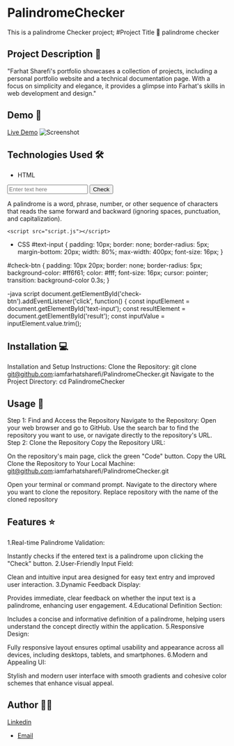 # PalindromeChecker
This is a palindrome Checker project;
#Project Title 🚀
palindrome checker

## Project Description 📝

"Farhat Sharefi's portfolio showcases a collection of projects, including a personal portfolio website and a technical documentation page. With a focus on simplicity and elegance, it provides a glimpse into Farhat's skills in web development and design."

## Demo 📸
[Live Demo]( )
![Screenshot]()

## Technologies Used 🛠️


- HTML
<body>
    <input type="text" id="text-input" placeholder="Enter text here">
    <button id="check-btn">Check</button>
    <p id="result"></p>
    <p id="definition">A palindrome is a word, phrase, number, or other sequence of characters that reads the same forward and backward (ignoring spaces, punctuation, and capitalization).</p>

    <script src="script.js"></script>
</body>

- CSS
#text-input {
  padding: 10px;
  border: none;
  border-radius: 5px;
  margin-bottom: 20px;
  width: 80%;
  max-width: 400px;
  font-size: 16px;
}

#check-btn {
  padding: 10px 20px;
  border: none;
  border-radius: 5px;
  background-color: #ff6f61;
  color: #fff;
  font-size: 16px;
  cursor: pointer;
  transition: background-color 0.3s;
}

-java script
document.getElementById('check-btn').addEventListener('click', function() {
    const inputElement = document.getElementById('text-input');
    const resultElement = document.getElementById('result');
    const inputValue = inputElement.value.trim();


## Installation 💻

Installation and Setup Instructions:
Clone the Repository:
git clone git@github.com:iamfarhatsharefi/PalindromeChecker.git
Navigate to the Project Directory:
cd PalindromeChecker


## Usage 🎯

Step 1: Find and Access the Repository
Navigate to the Repository:
Open your web browser and go to GitHub.
Use the search bar to find the repository you want to use, or navigate directly to the repository's URL.
Step 2: Clone the Repository
Copy the Repository URL:

On the repository's main page, click the green "Code" button.
Copy the URL 
Clone the Repository to Your Local Machine:
git@github.com:iamfarhatsharefi/PalindromeChecker.git

Open your terminal or command prompt.
Navigate to the directory where you want to clone the repository.
Replace repository with the name of the cloned repository

## Features ⭐
1.Real-time Palindrome Validation:

Instantly checks if the entered text is a palindrome upon clicking the "Check" button.
2.User-Friendly Input Field:

Clean and intuitive input area designed for easy text entry and improved user interaction.
3.Dynamic Feedback Display:

Provides immediate, clear feedback on whether the input text is a palindrome, enhancing user engagement.
4.Educational Definition Section:

Includes a concise and informative definition of a palindrome, helping users understand the concept directly within the application.
5.Responsive Design:

Fully responsive layout ensures optimal usability and appearance across all devices, including desktops, tablets, and smartphones.
6.Modern and Appealing UI:

Stylish and modern user interface with smooth gradients and cohesive color schemes that enhance visual appeal.

## Author 👩‍💻
[Linkedin](https://www.linkedin.com/in/farhat-sharefi-13a101309?utm_source=share&utm_campaign=share_via&utm_content=profile&utm_medium=android_app)
- [Email](sharefifarhat@gmail.com)